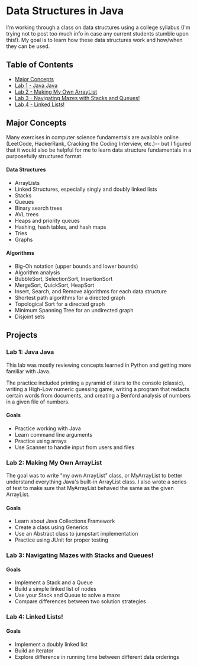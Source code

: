 # Data Structures in Java

I'm working through a class on data structures using a college syllabus (I'm trying not to post too much info in case any current students stumble upon this!). My goal is to learn how these data structures work and how/when they can be used.

## Table of Contents
* [Major Concepts](#major-concepts)
* [Lab 1 - Java Java](#lab-1-java-java)
* [Lab 2 - Making My Own ArrayList](#lab-2-making-my-own-arraylist)
* [Lab 3 - Navigating Mazes with Stacks and Queues!](#lab-3-navigating-mazes-with-stacks-and-queues)
* [Lab 4 - Linked Lists!](#lab-4-linked-lists)

## Major Concepts

Many exercises in computer science fundamentals are available online (LeetCode, HackerRank, Cracking the Coding Interview, etc.)-- but I figured that it would also be helpful for me to learn data structure fundamentals in a purposefully structured format.

#### Data Structures
* ArrayLists
* Linked Structures, especially singly and doubly linked lists
* Stacks
* Queues
* Binary search trees
* AVL trees
* Heaps and priority queues
* Hashing, hash tables, and hash maps
* Tries
* Graphs

#### Algorithms
* Big-Oh notation (upper bounds and lower bounds)
* Algorithm analysis
* BubbleSort, SelectionSort, InsertionSort
* MergeSort, QuickSort, HeapSort
* Insert, Search, and Remove algorithms for each data structure
* Shortest path algorithms for a directed graph
* Topological Sort for a directed graph
* Minimum Spanning Tree for an undirected graph
* Disjoint sets

## Projects

### Lab 1: Java Java

This lab was mostly reviewing concepts learned in Python and getting more familiar with Java.

The practice included printing a pyramid of stars to the console (classic), writing a High-Low numeric guessing game, writing a program that redacts certain words from documents, and creating a Benford analysis of numbers in a given file of numbers.

#### Goals
* Practice working with Java
* Learn command line arguments
* Practice using arrays
* Use Scanner to handle input from users and files

### Lab 2: Making My Own ArrayList

The goal was to write "my own ArrayList" class, or MyArrayList to better understand everything Java's built-in ArrayList class. I also wrote a series of test to make sure that MyArrayList behaved the same as the given ArrayList.

#### Goals
* Learn about Java Collections Framework
* Create a class using Generics
* Use an Abstract class to jumpstart implementation
* Practice using JUnit for proper testing

### Lab 3: Navigating Mazes with Stacks and Queues!

#### Goals
* Implement a Stack and a Queue
* Build a simple linked list of nodes
* Use your Stack and Queue to solve a maze
* Compare differences between two solution strategies

### Lab 4: Linked Lists!

#### Goals
* Implement a doubly linked list
* Build an iterator
* Explore difference in running time between different data orderings
